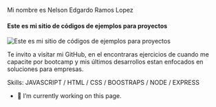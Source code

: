 Mi nombre es Nelson Edgardo Ramos Lopez
#### Este es mi sitio de códigos de ejemplos para proyectos
![Este es mi sitio de códigos de ejemplos para proyectos](https://codehexz.com/wp-content/uploads/2019/04/web-development-banner.jpg)

Te invito a visitar mi GitHub, en el encontraras ejercicios de cuando me capacite por bootcamp y mis últimos desarrollos estan enfocados en soluciones para empresas. 


Skills: JAVASCRIPT / HTML / CSS / BOOSTRAPS / NODE / EXPRESS

- 🔭 I’m currently working on this page. 




